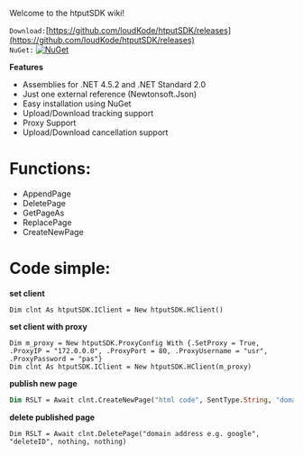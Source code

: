Welcome to the htputSDK wiki!

`Download:`[https://github.com/loudKode/htputSDK/releases](https://github.com/loudKode/htputSDK/releases)<br>
`NuGet:`
[![NuGet](https://img.shields.io/nuget/v/DeQmaTech.htputSDK.svg?style=flat-square&logo=nuget)](https://www.nuget.org/packages/DeQmaTech.htputSDK)<br>

**Features**
* Assemblies for .NET 4.5.2 and .NET Standard 2.0
* Just one external reference (Newtonsoft.Json)
* Easy installation using NuGet
* Upload/Download tracking support
* Proxy Support
* Upload/Download cancellation support

# Functions:
* AppendPage
* DeletePage
* GetPageAs
* ReplacePage
* CreateNewPage

# Code simple:

**set client**
```vb.net
Dim clnt As htputSDK.IClient = New htputSDK.HClient()
```
**set client with proxy**
```vb.net
Dim m_proxy = New htputSDK.ProxyConfig With {.SetProxy = True, .ProxyIP = "172.0.0.0", .ProxyPort = 80, .ProxyUsername = "usr", .ProxyPassword = "pas"}
Dim clnt As htputSDK.IClient = New htputSDK.HClient(m_proxy)
```
**publish new page**
```vb
Dim RSLT = Await clnt.CreateNewPage("html code", SentType.String, "domain address e.g. google", nothing, nothing, nothing)
```
**delete published page**
```vb.net
Dim RSLT = Await clnt.DeletePage("domain address e.g. google", "deleteID", nothing, nothing)
```
